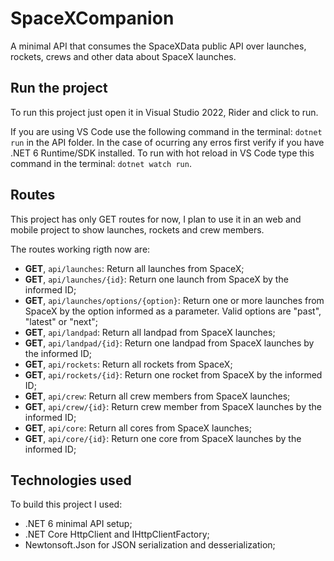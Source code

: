 # SpaceXCompanion
A minimal API that consumes the SpaceXData public API over launches, rockets, crews and other data about SpaceX launches.

## Run the project

To run this project just open it in Visual Studio 2022, Rider and click to run. 

If you are using VS Code use the following command in the terminal: `dotnet run` in the API folder. 
In the case of ocurring any erros first verify if you have .NET 6 Runtime/SDK installed.
To run with hot reload in VS Code type this command in the terminal: `dotnet watch run`.

## Routes
This project has only GET routes for now, I plan to use it in an web and mobile project to show launches, rockets and crew members.

The routes working rigth now are:

- **GET**, `api/launches`: Return all launches from SpaceX;
- **GET**, `api/launches/{id}`: Return one launch from SpaceX by the informed ID;
- **GET**, `api/launches/options/{option}`: Return one or more launches from SpaceX by the option informed as a parameter. Valid options are "past", "latest" or "next";
- **GET**, `api/landpad`: Return all landpad from SpaceX launches;
- **GET**, `api/landpad/{id}`: Return one landpad from SpaceX launches by the informed ID;
- **GET**, `api/rockets`: Return all rockets from SpaceX;
- **GET**, `api/rockets/{id}`: Return one rocket from SpaceX by the informed ID;
- **GET**, `api/crew`: Return all crew members from SpaceX launches;
- **GET**, `api/crew/{id}`: Return crew member from SpaceX launches by the informed ID;
- **GET**, `api/core`: Return all cores from SpaceX launches;
- **GET**, `api/core/{id}`: Return one core from SpaceX launches by the informed ID;

## Technologies used
To build this project I used:

- .NET 6 minimal API setup;
- .NET Core HttpClient and IHttpClientFactory;
- Newtonsoft.Json for JSON serialization and desserialization;
